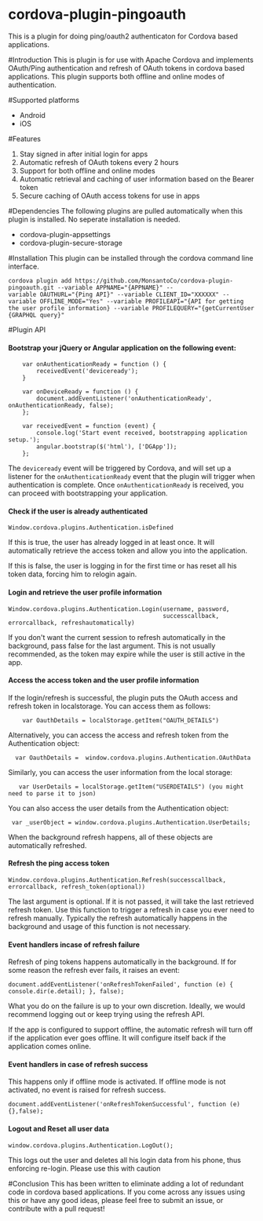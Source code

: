 # cordova-plugin-pingoauth
This is a plugin for doing ping/oauth2 authenticaton for Cordova based applications.

#Introduction
This is plugin is for use with Apache Cordova and implements OAuth/Ping authentication and refresh of OAuth tokens in cordova based applications. This plugin supports both offline and online modes of authentication.

#Supported platforms
- Android
- iOS

#Features
1. Stay signed in after initial login for apps
2. Automatic refresh of OAuth tokens every 2 hours
3. Support for both offline and online modes
4. Automatic retrieval and caching of user information based on the Bearer token
5. Secure caching of OAuth access tokens for use in apps

#Dependencies 
The following plugins are pulled automatically when this plugin is installed. No seperate installation is needed.
- cordova-plugin-appsettings
- cordova-plugin-secure-storage

#Installation
This plugin can be installed through the cordova command line interface.

```
cordova plugin add https://github.com/MonsantoCo/cordova-plugin-pingoauth.git --variable APPNAME="{APPNAME}" --
variable OAUTHURL="{Ping API}" --variable CLIENT_ID="XXXXXX" --variable OFFLINE_MODE="Yes" --variable PROFILEAPI="{API for getting the user profile information} --variable PROFILEQUERY="{getCurrentUser {GRAPHQL query}"
```

#Plugin API

#### Bootstrap your jQuery or Angular application on the following event:
```
    var onAuthenticationReady = function () {
        receivedEvent('deviceready');
    }

    var onDeviceReady = function () {
        document.addEventListener('onAuthenticationReady', onAuthenticationReady, false);
    };

    var receivedEvent = function (event) {
        console.log('Start event received, bootstrapping application setup.');
        angular.bootstrap($('html'), ['DGApp']);
    };
```

The `deviceready` event will be triggered by Cordova, and will set up a listener for the `onAuthenticationReady` event that the plugin will trigger when authentication is complete.  Once `onAuthenticationReady` is received, you can proceed with bootstrapping your application.

#### Check if the user is already authenticated
```
Window.cordova.plugins.Authentication.isDefined
```

If this is true, the user has already logged in at least once.  It will automatically retrieve the access token and allow you into the application.

If this is false, the user is logging in for the first time or has reset all his token data, forcing him to relogin again.

#### Login and retrieve the user profile information
```
Window.cordova.plugins.Authentication.Login(username, password, 
                                            successcallback, errorcallback, refreshautomatically)
```
If you don't want the current session to refresh automatically in the background, pass false for the last argument. This is not usually recommended, as the token may expire while the user is still active in the app.

#### Access the access token and the user profile information

If the login/refresh is successful, the plugin puts the OAuth access and refresh token in localstorage.  You can access them as follows:
```
    var OauthDetails = localStorage.getItem("OAUTH_DETAILS")
```

Alternatively, you can access the access and refresh token from the Authentication object:
```
  var OauthDetails =  window.cordova.plugins.Authentication.OAuthData
```   
Similarly, you can access the user information from the local storage:
```
   var UserDetails = localStorage.getItem("USERDETAILS") (you might need to parse it to json)
```

You can also access the user details from the Authentication object:
```
 var _userObject = window.cordova.plugins.Authentication.UserDetails;
```

When the background refresh happens, all of these objects are automatically refreshed.

#### Refresh the ping access token
```
Window.cordova.plugins.Authentication.Refresh(successcallback, errorcallback, refresh_token(optional))
```
The last argument is optional. If it is not passed, it will take the last retrieved refresh token. Use this function to trigger a refresh in case you ever need to refresh manually. Typically the refresh automatically happens in the background and usage of this function is not necessary.

#### Event handlers incase of refresh failure
Refresh of ping tokens happens automatically in the background. If for some reason the refresh ever fails, it raises an event:
```
document.addEventListener('onRefreshTokenFailed', function (e) { console.dir(e.detail); }, false);
```

What you do on the failure is up to your own discretion. Ideally, we would recommend logging out or keep trying using the refresh API.

If the app is configured to support offline, the automatic refresh will turn off if the application ever goes offline. It will configure itself back if the application comes online.

#### Event handlers in case of refresh success 
This happens only if offline mode is activated. If offline mode is not activated, no event is raised for refresh success.
```
document.addEventListener('onRefreshTokenSuccessful', function (e) {},false);
```

#### Logout and Reset all user data
```
window.cordova.plugins.Authentication.LogOut();
```
This logs out the user and deletes all his login data from his phone, thus enforcing re-login. Please use this with caution

#Conclusion
This has been written to eliminate adding a lot of redundant code in cordova based applications. If you come across any issues using this or have any good ideas, please feel free to submit an issue, or contribute with a pull request!






